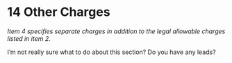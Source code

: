 # 14 Other Charges
_Item 4 specifies separate charges in addition to the legal allowable charges listed in item 2._

I’m not really sure what to do about this section? Do you have any leads?